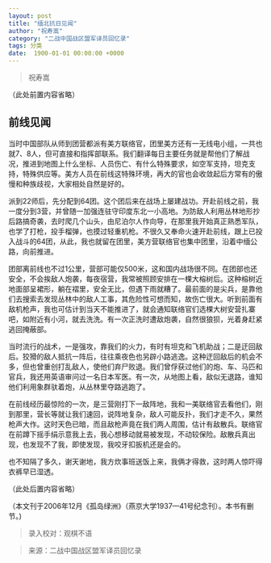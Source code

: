 ```yaml
---
layout: post
title: "缅北抗日见闻"
author: "祝寿嵩"
category: "二战中国战区盟军译员回忆录"
tags: 分类
date:  1900-01-01 00:00:00 +0000
---
```

> 祝寿嵩

（此处前置内容省略）

## 前线见闻
当时中国部队从师到团营都派有美方联络官，团里美方还有一无线电小组，一共也就7、8人，但可直接和指挥部联系。我们翻译每日主要任务就是帮他们了解战况，推进到地图上什么坐标、人员伤亡、有什么特殊要求，如空军支持，坦克支持，特殊供应等。美方人员在前线这特殊环境，再大的官也会收敛起后方常有的傲慢和种族歧视，大家相处自然是好的。

派到22师后，先分配到64团。这个团后来在战场上屡建战功。开赴前线之前，我一度分到3营，并曾随一加强连驻守印度东北一小高地。为防敌人利用丛林地形抄后路搞奇袭，去时爬几个山头，由尼泊尔人作向导，在那里我开始真正熟悉军队，也学了打枪，投手榴弹，也摸过轻重机枪。不很久又奉命火速开赴前线，跟上已投入战斗的64团，从此，我也就留在团里，美方营联络官也集中团里，沿着中缅公路，向前推进。

团部离前线也不过1公里，营部可能仅500米，这和国内战场很不同。在团部也还安全，不会挨敌人炮袭，每夜宿营，我常被照顾安排在一棵大榕树后。这种榕树近地面部呈裙形，躺在褶里，安全无比，但遇下雨就糟了。最前面的是尖兵，是靠他们去搜索去发现丛林中的敌人工事，其危险性可想而知，故伤亡很大。听到前面有敌机枪声，我也可估计到当天不能推进了，就会通知联络官们选棵大树安营扎寨吧，如附近有小河，就去洗洗。有一次正洗时遭敌炮袭，自然很狼狈，光着身赶紧逃回掩蔽部。

当时流行的战术，一是强攻，靠我们的火力，有时有坦克和飞机助战；二是迂回敌后。狡猾的敌人抵抗一阵后，往往乘夜色也另辟小路逃逸。这种迂回敌后的机会不多，但也曾重创打乱敌人，使他们弃尸败退。我们曾俘获过他们的炮、车、马匹和官兵，我还用英语审问过一名日本军医。有一次，从地图上看，敌似无退路，谁知他们利用象群驮着炮，从丛林里夺路逃跑了。

在前线经历最惊险的一次，是三营刚打下一敌阵地，我和一美联络官去看他们，刚到那里，营长等就让我们速回，说阵地复杂，敌人可能反扑，我们才走不久，果然枪声大作。这时天色已暗，而且敌枪声竟在我们两人周围，估计有敌散兵。联络官在前蹲下摇手绢示意我上去，我心想移动就易被发现，不动较保险。敌散兵真出现，也发现不了我，即使发现，我咬牙扣扳机还是会的。

也不知隔了多久，谢天谢地，我方炊事班送饭上来，我俩才得救，这时两人惊吓得衣裤早已湿透。

（此处后置内容省略）

（本文刊于2006年12月《孤岛绿洲》（燕京大学1937—41号纪念刊）。本书有删节。)



> 录入校对：观棋不语

> 来源：二战中国战区盟军译员回忆录